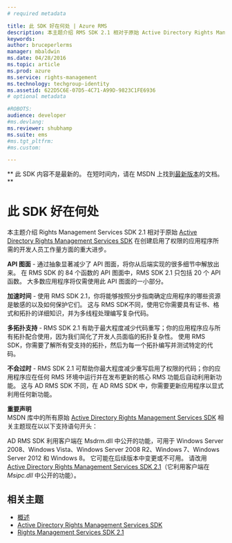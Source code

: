 ```yaml
---
# required metadata

title: 此 SDK 好在何处 | Azure RMS
description: 本主题介绍 RMS SDK 2.1 相对于原始 Active Directory Rights Management Services SDK 的重大进步。
keywords:
author: bruceperlerms
manager: mbaldwin
ms.date: 04/28/2016
ms.topic: article
ms.prod: azure
ms.service: rights-management
ms.technology: techgroup-identity
ms.assetid: 622D5C6E-07D5-4C71-A99D-9823C1FE6936
# optional metadata

#ROBOTS:
audience: developer
#ms.devlang:
ms.reviewer: shubhamp
ms.suite: ems
#ms.tgt_pltfrm:
#ms.custom:

---
```

** 此 SDK 内容不是最新的。 在短时间内，请在 MSDN 上找到[最新版本](https://msdn.microsoft.com/library/windows/desktop/hh535290(v=vs.85).aspx)的文档。 **
# 此 SDK 好在何处
本主题介绍 Rights Management Services SDK 2.1 相对于原始 [Active Directory Rights Management Services SDK](https://msdn.microsoft.com/library/Cc530379) 在创建启用了权限的应用程序所需的开发人员工作量方面的重大进步。

**API 图面** - 通过抽象显著减少了 API 图面，将你从后端实现的很多细节中解放出来。 在 RMS SDK 的 84 个函数的 API 图面中，RMS SDK 2.1 只包括 20 个 API 函数。 大多数应用程序将仅需使用此 API 图面的一小部分。

**加速时间** - 使用 RMS SDK 2.1，你将能够按照分步指南确定应用程序的哪些资源是敏感的以及如何保护它们。 这与 RMS SDK不同，使用它你需要具有证书、格式和拓扑的详细知识，并为多线程处理编写复杂代码。

**多拓扑支持** - RMS SDK 2.1 有助于最大程度减少代码重写；你的应用程序应与所有拓扑配合使用，因为我们简化了开发人员面临的拓扑复杂性。 使用 RMS SDK，你需要了解所有受支持的拓扑，然后为每一个拓扑编写并测试特定的代码。

**不会过时** - RMS SDK 2.1 可帮助你最大程度减少重写启用了权限的代码；你的应用程序应在任何 RMS 环境中运行并在发布更新的核心 RMS 功能后自动利用新功能。 这与 AD RMS SDK 不同，在 AD RMS SDK 中，你需要更新应用程序以显式利用任何新功能。

**重要声明**  
MSDN 库中的所有原始 [Active Directory Rights Management Services SDK](https://msdn.microsoft.com/library/Cc530379) 相关主题现在以以下支持语句开头：

AD RMS SDK 利用客户端在 Msdrm.dll 中公开的功能，可用于 Windows Server 2008、Windows Vista、Windows Server 2008 R2、Windows 7、Windows Server 2012 和 Windows 8。 它可能在后续版本中变更或不可用。 请改用 [Active Directory Rights Management Services SDK 2.1](microsoft-information-protection-and-control-client-portal.md)（它利用客户端在 *Msipc.dll* 中公开的功能）。

 

## 相关主题 ##
* [概述](ad-rms-overview.md)
* [Active Directory Rights Management Services SDK](https://msdn.microsoft.com/library/Cc530379)
* [Rights Management Services SDK 2.1](microsoft-information-protection-and-control-client-portal.md)
 

 


<!--HONumber=Jun16_HO1-->


